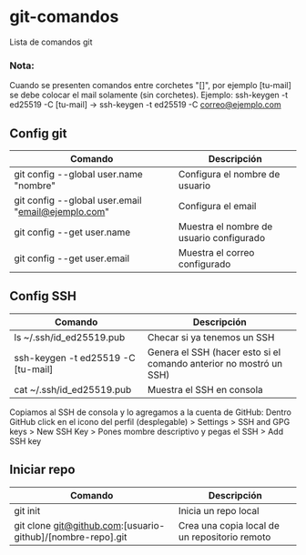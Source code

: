 # git-comandos
Lista de comandos git

### Nota:

Cuando se presenten comandos entre corchetes "[]", por ejemplo [tu-mail] se debe colocar el mail solamente (sin corchetes). 
Ejemplo: ssh-keygen -t ed25519 -C [tu-mail] -> ssh-keygen -t ed25519 -C correo@ejemplo.com

## Config git

| Comando | Descripción |
|---------|-------------|
| git config --global user.name "nombre" | Configura el nombre de usuario |
| git config --global user.email "email@ejemplo.com" | Configura el email |
| git config --get user.name | Muestra el nombre de usuario configurado |
| git config --get user.email | Muestra el correo configurado |

## Config SSH

| Comando | Descripción |
|---------|-------------|
| ls ~/.ssh/id_ed25519.pub | Checar si ya tenemos un SSH |
| ssh-keygen -t ed25519 -C [tu-mail] | Genera el SSH (hacer esto si el comando anterior no mostró un SSH)|
| cat ~/.ssh/id_ed25519.pub | Muestra el SSH en consola | 

Copiamos al SSH de consola y lo agregamos a la cuenta de GitHub: Dentro GitHub click en el icono del perfil (desplegable) > Settings > SSH and GPG keys > New SSH Key > Pones mombre descriptivo y pegas el SSH > Add SSH key

## Iniciar repo

| Comando | Descripción |
|---------|-------------|
| git init | Inicia un repo local |
| git clone git@github.com:[usuario-github]/[nombre-repo].git | Crea una copia local de un repositorio remoto|